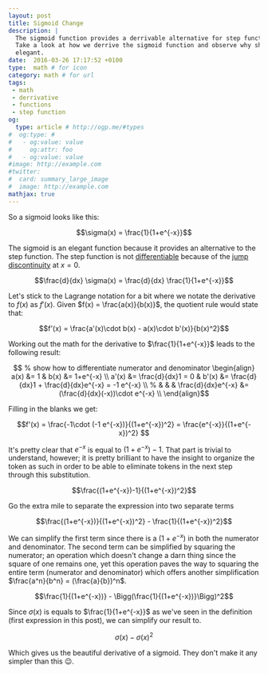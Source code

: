 ```yaml
---
layout: post
title: Sigmoid Change
description: |
  The sigmoid function provides a derrivable alternative for step function.
  Take a look at how we derrive the sigmoid function and observe why she is so
  elegant.
date:  2016-03-26 17:17:52 +0100
type:  math # for icon
category: math # for url
tags:
 - math
 - derrivative
 - functions
 - step function
og:
  type: article # http://ogp.me/#types
#  og:type: # 
#   - og:value: value
#     og:attr: foo
#   - og:value: value
#image: http://example.com
#twitter:
#  card: summary_large_image
#  image: http://example.com
mathjax: true
---
```

So a sigmoid looks like this:

$$\sigma(x) = \frac{1}{1+e^{-x}}$$

The sigmoid is an elegant function because it provides an alternative to the
step function. The step function is not [differentiable][differentiable]
because of the [jump discontinuity][jump-discontinuity] at $x = 0$.

$$\frac{d}{dx} \sigma(x) = \frac{d}{dx} \frac{1}{1+e^{-x}}$$

Let's stick to the Lagrange notation for a bit where we notate the derivative
to $f(x)$ as $f'(x)$. Given $f(x) = \frac{a(x)}{b(x)}$, the quotient rule would
state that:

$$f'(x) = \frac{a'(x)\cdot b(x) - a(x)\cdot b'(x)}{b(x)^2}$$

Working out the math for the derivative to $\frac{1}{1+e^{-x}}$ leads to the
following result:

$$ % show how to differentiate numerator and denominator
\begin{align}
  a(x)  &= 1                  &  b(x)  &= 1+e^{-x} \\
  a'(x) &= \frac{d}{dx}1 = 0  &  b'(x) &= \frac{d}{dx}1 + \frac{d}{dx}e^{-x} = -1 e^{-x} \\
%        &                     &        & \frac{d}{dx}e^{-x} &= (\frac{d}{dx}(-x))\cdot e^{-x} \\
\end{align}$$

Filling in the blanks we get:

$$f'(x) = \frac{-1\cdot (-1 e^{-x})}{(1+e^{-x})^2} = \frac{e^{-x}}{(1+e^{-x})^2}
$$

It's pretty clear that $e^{-x}$ is equal to $(1+e^{-x})-1$. That part is
trivial to understand, however; it is pretty brilliant to have the insight to
organize the token as such in order to be able to eliminate tokens in the next
step through this substitution.

$$\frac{(1+e^{-x})-1}{(1+e^{-x})^2}$$

Go the extra mile to separate the expression into two separate terms

$$\frac{(1+e^{-x})}{(1+e^{-x})^2} - \frac{1}{(1+e^{-x})^2}$$

We can simplify the first term since there is a $(1+e^{-x})$ in both
the numerator and denominator. The second term can be simplified by 
squaring the numerator; an operation which doesn't change a darn thing since
the square of one remains one, yet this operation paves the way to squaring
the entire term (numerator and denominator) which offers another
simplification $\frac{a^n}{b^n} = (\frac{a}{b})^n$.

$$\frac{1}{(1+e^{-x})} - \Bigg(\frac{1}{(1+e^{-x})}\Bigg)^2$$

Since $\sigma(x)$ is equals to $\frac{1}{1+e^{-x}}$ as we've seen in the
definition (first expression in this post), we can simplify our result to.

$$\sigma(x) - \sigma(x)^2$$

Which gives us the beautiful derivative of a sigmoid. They don't make it any
simpler than this :wink:.

$$
% \frac{d}{dx} \frac{1}{1+e^{-x}} &= \frac{\frac{d1}{dx}\cdot{(1+e^{-x})-\frac{d(1+e^{-x})}{dx}}}{(1+e^{-x})^2}
$$

[step-function]: https://en.wikipedia.org/wiki/Step_function
[jump-discontinuity]: https://en.wikipedia.org/wiki/Classification_of_discontinuities#Jump_discontinuity
[differentiable]: https://en.wikipedia.org/wiki/Differentiable_function
[diff-notation]: http://www.maths.manchester.ac.uk/~cds/articles/derivative.pdf
